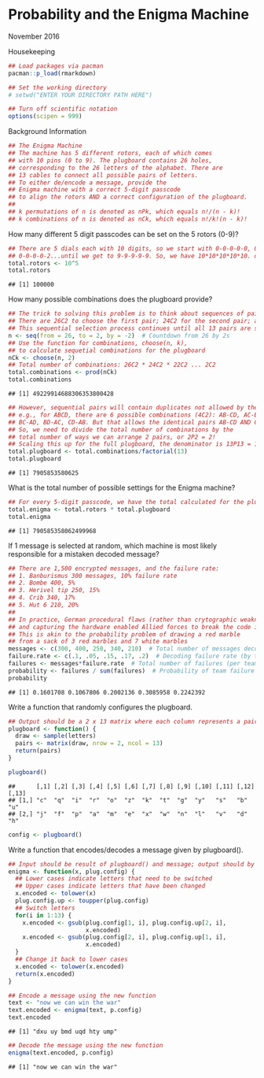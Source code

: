 Probability and the Enigma Machine
================
November 2016

Housekeeping

``` r
## Load packages via pacman
pacman::p_load(rmarkdown)

## Set the working directory
# setwd("ENTER YOUR DIRECTORY PATH HERE")

## Turn off scientific notation
options(scipen = 999)
```

Background Information

``` r
## The Enigma Machine
## The machine has 5 different rotors, each of which comes 
## with 10 pins (0 to 9). The plugboard contains 26 holes, 
## corresponding to the 26 letters of the alphabet. There are 
## 13 cables to connect all possible pairs of letters.
## To either de/encode a message, provide the
## Enigma machine with a correct 5-digit passcode 
## to align the rotors AND a correct configuration of the plugboard.
## 
## k permutations of n is denoted as nPk, which equals n!/(n - k)!
## k combinations of n is denoted as nCk, which equals n!/k!(n - k)!
```

How many different 5 digit passcodes can be set on the 5 rotors (0-9)?

``` r
## There are 5 dials each with 10 digits, so we start with 0-0-0-0-0, 0-0-0-0-1, 
## 0-0-0-0-2...until we get to 9-9-9-9-9. So, we have 10*10*10*10*10. or 
total.rotors <- 10^5
total.rotors
```

    ## [1] 100000

How many possible combinations does the plugboard provide?

``` r
## The trick to solving this problem is to think about sequences of pairs
## There are 26C2 to choose the first pair; 24C2 for the second pair; and so on.
## This sequential selection process continues until all 13 pairs are selected.
n <- seq(from = 26, to = 2, by = -2)  # Countdown from 26 by 2s 
## Use the function for combinations, choose(n, k), 
## to calculate sequetial combinations for the plugboard
nCk <- choose(n, 2)
## Total number of combinations: 26C2 * 24C2 * 22C2 ... 2C2
total.combinations <- prod(nCk)
total.combinations
```

    ## [1] 49229914688306353800428

``` r
## However, sequential pairs will contain duplicates not allowed by the machine.
## e.g., for ABCD, there are 6 possible combinations (4C2): AB-CD, AC-BD, AD-BC, 
## BC-AD, BD-AC, CD-AB. But that allows the identical pairs AB-CD AND CD-AB.
## So, we need to divide the total number of combinations by the 
## total number of ways we can arrange 2 pairs, or 2P2 = 2! 
## Scaling this up for the full plugboard, the denominator is 13P13 = 13!
total.plugboard <- total.combinations/factorial(13)
total.plugboard
```

    ## [1] 7905853580625

What is the total number of possible settings for the Enigma machine?

``` r
## For every 5-digit passcode, we have the total calculated for the plugboard, so
total.enigma <- total.rotors * total.plugboard
total.enigma
```

    ## [1] 790585358062499968

If 1 message is selected at random, which machine is most likely responsible for a mistaken decoded message?

``` r
## There are 1,500 encrypted messages, and the failure rate:
## 1. Banburismus 300 messages, 10% failure rate
## 2. Bombe 400, 5%
## 3. Herivel tip 250, 15%
## 4. Crib 340, 17%
## 5. Hut 6 210, 20%
## 
## In practice, German procedural flaws (rather than crytographic weaknesses) 
## and capturing the hardware enabled Allied forces to break the code in WWII. 
## This is akin to the probability problem of drawing a red marble  
## from a sack of 3 red marbles and 7 white marbles
messages <- c(300, 400, 250, 340, 210)  # Total number of messages decoded by each team
failure.rate <- c(.1, .05, .15, .17, .2)  # Decoding failure rate (by team)
failures <- messages*failure.rate  # Total number of failures (per team)
probability <- failures / sum(failures)  # Probability of team failure by total failures
probability
```

    ## [1] 0.1601708 0.1067806 0.2002136 0.3085958 0.2242392

Write a function that randomly configures the plugboard.

``` r
## Output should be a 2 x 13 matrix where each column represents a pair of letters.
plugboard <- function() {
  draw <- sample(letters)
  pairs <- matrix(draw, nrow = 2, ncol = 13)
  return(pairs)
}

plugboard()
```

    ##      [,1] [,2] [,3] [,4] [,5] [,6] [,7] [,8] [,9] [,10] [,11] [,12] [,13]
    ## [1,] "c"  "q"  "i"  "r"  "o"  "z"  "k"  "t"  "g"  "y"   "s"   "b"   "u"  
    ## [2,] "j"  "f"  "p"  "a"  "m"  "e"  "x"  "w"  "n"  "l"   "v"   "d"   "h"

``` r
config <- plugboard()
```

Write a function that encodes/decodes a message given by plugboard().

``` r
## Input should be result of plugboard() and message; output should by decoded message.
enigma <- function(x, plug.config) {
  ## Lower cases indicate letters that need to be switched
  ## Upper cases indicate letters that have been changed
  x.encoded <- tolower(x)
  plug.config.up <- toupper(plug.config)
  ## Switch letters
  for(i in 1:13) {
    x.encoded <- gsub(plug.config[1, i], plug.config.up[2, i],
                      x.encoded)
    x.encoded <- gsub(plug.config[2, i], plug.config.up[1, i],
                      x.encoded)
  }
  ## Change it back to lower cases
  x.encoded <- tolower(x.encoded)
  return(x.encoded)
}

## Encode a message using the new function
text <- "now we can win the war"
text.encoded <- enigma(text, p.config)
text.encoded
```

    ## [1] "dxu uy bmd uqd hty ump"

``` r
## Decode the message using the new function
enigma(text.encoded, p.config)
```

    ## [1] "now we can win the war"
